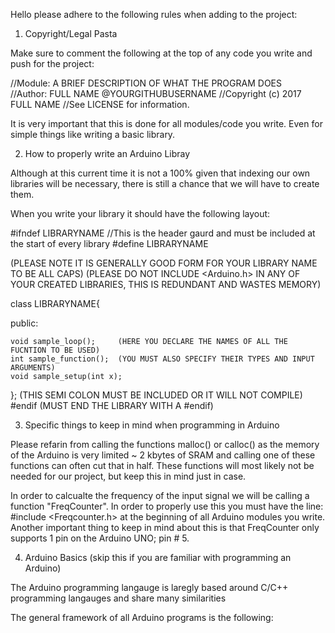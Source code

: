 Hello please adhere to the following rules when adding to the project:


1. Copyright/Legal Pasta

Make sure to comment the following at the top of any code you write and push for
the project:

//Module: A BRIEF DESCRIPTION OF WHAT THE PROGRAM DOES  
//Author:  FULL NAME  @YOURGITHUBUSERNAME
//Copyright (c) 2017 FULL NAME
//See LICENSE for information.

It is very important that this is done for all modules/code you write. Even for
simple things like writing a basic library.

2. How to properly write an Arduino Libray

Although at this current time it is not a 100% given that indexing our own
libraries will be necessary, there is still a chance that we will have to create them.

When you write your library it should have the following layout:

#ifndef LIBRARYNAME  //This is the header gaurd and must be included at the start of every library
#define LIBRARYNAME

(PLEASE NOTE IT IS GENERALLY GOOD FORM FOR YOUR LIBRARY NAME TO BE ALL CAPS)
(PLEASE DO NOT INCLUDE <Arduino.h> IN ANY OF YOUR CREATED LIBRARIES, THIS IS REDUNDANT AND WASTES MEMORY)

class LIBRARYNAME{

  public:

    void sample_loop();     (HERE YOU DECLARE THE NAMES OF ALL THE FUCNTION TO BE USED)
    int sample_function();  (YOU MUST ALSO SPECIFY THEIR TYPES AND INPUT ARGUMENTS)
    void sample_setup(int x);

};  (THIS SEMI COLON MUST BE INCLUDED OR IT WILL NOT COMPILE)
#endif (MUST END THE LIBRARY WITH A #endif)

3. Specific things to keep in mind when programming in Arduino

Please refarin from calling the functions malloc() or calloc() as the memory of the Arduino is very limited
~ 2 kbytes of SRAM and calling one of these functions can often cut that in half. These functions will most likely
not be needed for our project, but keep this in mind just in case.

In order to calcualte the frequency of the input signal we will be calling a function "FreqCounter". In order
to properly use this you must have the line: #include <Freqcounter.h> at the beginning of all Arduino modules you write.
Another important thing to keep in mind about this is that FreqCounter only supports 1 pin on the Arduino UNO; pin # 5.

4. Arduino Basics (skip this if you are familiar with programming an Arduino)

The Arduino programming langauge is laregly based around C/C++ programming langauges and share many similarities

The general framework of all Arduino programs is the following: 
